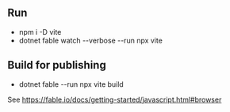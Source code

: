 ﻿## Run

* npm i -D vite
* dotnet fable watch --verbose --run npx vite

## Build for publishing

* dotnet fable --run npx vite build

See https://fable.io/docs/getting-started/javascript.html#browser
